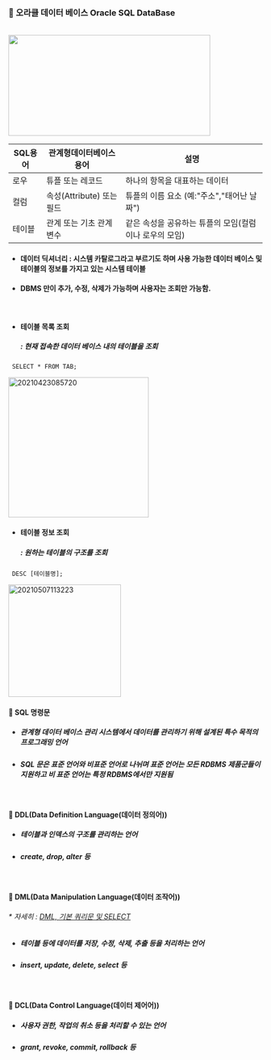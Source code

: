 ### :pushpin: 오라클 데이터 베이스 Oracle SQL DataBase

<br>

<img src="https://user-images.githubusercontent.com/74708028/117399494-a9b3db80-af3b-11eb-9271-503cd03616f1.jpg" width="400" height="200">

SQL용어 | 관계형데이터베이스용어 | 설명 
 -- | -- | --
 로우 | 튜플 또는 레코드 | 하나의 항목을 대표하는 데이터
 컬럼 | 속성(Attribute) 또는 필드 | 튜플의 이름 요소 (예:"주소","태어난 날짜")
 테이블 |관계 또는 기초 관계 변수 | 같은 속성을 공유하는 튜플의 모임(컬럼이나 로우의 모임)
* #### 데이터 딕셔너리 : 시스템 카탈로그라고 부르기도 하며 사용 가능한 데이터 베이스 및 테이블의 정보를 가지고 있는 시스템 테이블
* #### DBMS 만이 추가, 수정, 삭제가 가능하며 사용자는 조회만 가능함.

<br>

* #### 테이블 목록 조회 
  #####  : 현재 접속한 데이터 베이스 내의 테이블을 조회
```
 SELECT * FROM TAB;
```
<img width="278" alt="20210423085720" src="https://user-images.githubusercontent.com/74708028/117389835-fab9d480-af27-11eb-81e7-30187f89ee24.png">

<br>

* #### 테이블 정보 조회 
  #####  : 원하는 테이블의 구조를 조회
```
 DESC [테이블명];
```
<img width="223" alt="20210507113223" src="https://user-images.githubusercontent.com/74708028/117389841-fdb4c500-af27-11eb-9df1-bb13345bf66c.png">


<br>

#### :round_pushpin: SQL 명령문
* ##### 관계형 데이터 베이스 관리 시스템에서 데이터를 관리하기 위해 설계된 특수 목적의 프로그래밍 언어
* ##### SQL 문은 표준 언어와 비표준 언어로 나뉘며 표준 언어는 모든 RDBMS 제품군들이 지원하고 비 표준 언어는 특정 RDBMS에서만 지원됨

<br>

#### :triangular_flag_on_post: DDL(Data Definition Language(데이터 정의어))
* ##### 테이블과 인덱스의 구조를 관리하는 언어
* ##### create, drop, alter 등

<br>

#### :triangular_flag_on_post: DML(Data Manipulation Language(데이터 조작어))
###### * 자세히 : [DML, 기본 쿼리문 및 SELECT](https://github.com/6161990/TIL/blob/main/DataBase/DML(Data%20Manipulation%20Language(%EB%8D%B0%EC%9D%B4%ED%84%B0%20%EC%A1%B0%EC%9E%91%EC%96%B4)).md)
* ##### 테이블 등에 데이터를 저장, 수정, 삭제, 추출 등을 처리하는 언어
* ##### insert, update, delete, select 등

<br>

#### :triangular_flag_on_post: DCL(Data Control Language(데이터 제어어))
* ##### 사용자 권한, 작업의 취소 등을 처리할 수 있는 언어 
* ##### grant, revoke, commit, rollback 등

